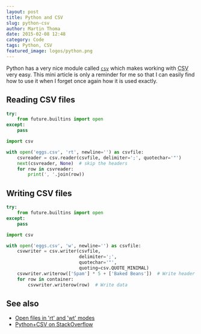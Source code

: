 ```yaml
---
layout: post
title: Python and CSV
slug: python-csv
author: Martin Thoma
date: 2015-02-08 12:48
category: Code
tags: Python, CSV
featured_image: logos/python.png
---
```

Python has a very nice module called
[`csv`](https://docs.python.org/3/library/csv.html)
which makes working with <abbr title="comma seperated values">CSV</abbr> very
easy. This mini article is only a reminder for me so that I can easily find
how to use it when I forget once again how it is used exactly.

## Reading CSV files

```python
try:
    from future.builtins import open
except:
    pass

import csv

with open('eggs.csv', 'rt', newline='') as csvfile:
    csvreader = csv.reader(csvfile, delimiter=';', quotechar='"')
    next(csvreader, None)  # skip the headers
    for row in csvreader:
        print(', '.join(row))
```


## Writing CSV files

```python
try:
    from future.builtins import open
except:
    pass

import csv

with open('eggs.csv', 'w', newline='') as csvfile:
    csvwriter = csv.writer(csvfile,
                           delimiter=';',
                           quotechar='"',
                           quoting=csv.QUOTE_MINIMAL)
    csvwriter.writerow(['Spam'] * 5 + ['Baked Beans'])  # Write header
    for row in container:
        csvwriter.writerow(row)  # Write data
```

## See also

* [Open files in 'rt' and 'wt' modes](http://stackoverflow.com/q/23051062/562769)
* [Python+CSV on StackOverflow](http://stackoverflow.com/questions/tagged/python+csv?sort=votes&pageSize=50)